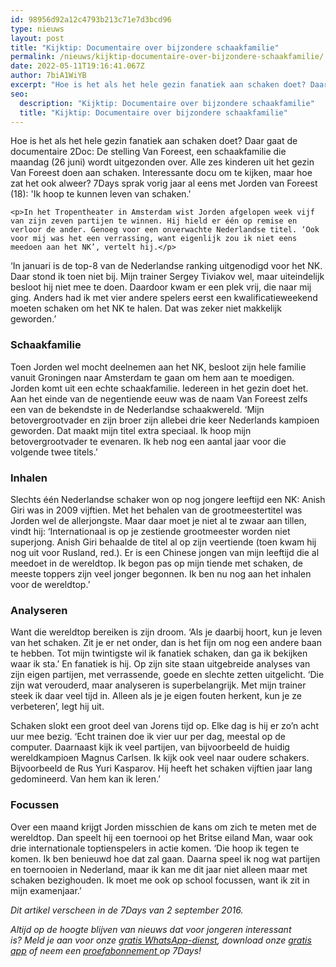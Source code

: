 ```yaml
---
id: 98956d92a12c4793b213c71e7d3bcd96
type: nieuws
layout: post
title: "Kijktip: Documentaire over bijzondere schaakfamilie"
permalink: /nieuws/kijktip-documentaire-over-bijzondere-schaakfamilie/
date: 2022-05-11T19:16:41.067Z
author: 7biA1WiYB
excerpt: "Hoe is het als het hele gezin fanatiek aan schaken doet? Daar gaat de documentaire 2Doc: De stelling Van Foreest, een schaakfamilie die maandag (26 juni) wordt uitgezonden over. Alle zes kinderen uit het gezin Van Foreest doen aan schaken. Interessante docu om te kijken, maar hoe zat het ook alweer? 7Days sprak vorig jaar al eens met Jorden van Foreest (18): 'Ik hoop te kunnen leven van schaken.'   "
seo:
  description: "Kijktip: Documentaire over bijzondere schaakfamilie"
  title: "Kijktip: Documentaire over bijzondere schaakfamilie"
---
```

Hoe is het als het hele gezin fanatiek aan schaken doet? Daar gaat de documentaire 2Doc: De stelling Van Foreest, een schaakfamilie die maandag (26 juni) wordt uitgezonden over. Alle zes kinderen uit het gezin Van Foreest doen aan schaken. Interessante docu om te kijken, maar hoe zat het ook alweer? 7Days sprak vorig jaar al eens met Jorden van Foreest (18): 'Ik hoop te kunnen leven van schaken.'   

    <p>In het Tropentheater in Amsterdam wist Jorden afgelopen week vijf van zijn zeven partijen te winnen. Hij hield er één op remise en verloor de ander. Genoeg voor een onverwachte Nederlandse titel. ‘Ook voor mij was het een verrassing, want eigenlijk zou ik niet eens meedoen aan het NK’, vertelt hij.</p>
<p>‘In januari is de top-8 van de Nederlandse ranking uitgenodigd voor het NK. Daar stond ik toen niet bij. Mijn trainer Sergey Tiviakov wel, maar uiteindelijk besloot hij niet mee te doen. Daardoor kwam er een plek vrij, die naar mij ging. Anders had ik met vier andere spelers eerst een kwalificatieweekend moeten schaken om het NK te halen. Dat was zeker niet makkelijk geworden.’</p>
<h3>Schaakfamilie</h3>
<p>Toen Jorden wel mocht deelnemen aan het NK, besloot zijn hele familie vanuit Groningen naar Amsterdam te gaan om hem aan te moedigen. Jorden komt uit een echte schaakfamilie. Iedereen in het gezin doet het. Aan het einde van de negentiende eeuw was de naam Van Foreest zelfs een van de bekendste in de Nederlandse schaakwereld. ‘Mijn betovergrootvader en zijn broer zijn allebei drie keer Nederlands kampioen geworden. Dat maakt mijn titel extra speciaal. Ik hoop mijn betovergrootvader te evenaren. Ik heb nog een aantal jaar voor die volgende twee titels.’</p>
<h3>Inhalen</h3>
<p>Slechts één Nederlandse schaker won op nog jongere leeftijd een NK: Anish Giri was in 2009 vijftien. Met het behalen van de grootmeestertitel was Jorden wel de allerjongste. Maar daar moet je niet al te zwaar aan tillen, vindt hij: ‘Internationaal is op je zestiende grootmeester worden niet superjong. Anish Giri behaalde de titel al op zijn veertiende (toen kwam hij nog uit voor Rusland, red.). Er is een Chinese jongen van mijn leeftijd die al meedoet in de wereldtop. Ik begon pas op mijn tiende met schaken, de meeste toppers zijn veel jonger begonnen. Ik ben nu nog aan het inhalen voor de wereldtop.’</p>
<h3>Analyseren</h3>
<p>Want die wereldtop bereiken is zijn droom. ‘Als je daarbij hoort, kun je leven van het schaken. Zit je er net onder, dan is het fijn om nog een andere baan te hebben. Tot mijn twintigste wil ik fanatiek schaken, dan ga ik bekijken waar ik sta.’ En fanatiek is hij. Op zijn site staan uitgebreide analyses van zijn eigen partijen, met verrassende, goede en slechte zetten uitgelicht. ‘Die zijn wat verouderd, maar analyseren is superbelangrijk. Met mijn trainer steek ik daar veel tijd in. Alleen als je je eigen fouten herkent, kun je ze verbeteren’, legt hij uit.</p>
<p>Schaken slokt een groot deel van Jorens tijd op. Elke dag is hij er zo’n acht uur mee bezig. ‘Echt trainen doe ik vier uur per dag, meestal op de computer. Daarnaast kijk ik veel partijen, van bijvoorbeeld de huidig wereldkampioen Magnus Carlsen. Ik kijk ook veel naar oudere schakers. Bijvoorbeeld de Rus Yuri Kasparov. Hij heeft het schaken vijftien jaar lang gedomineerd. Van hem kan ik leren.’</p>
<h3>Focussen</h3>
<p>Over een maand krijgt Jorden misschien de kans om zich te meten met de wereldtop. Dan speelt hij een toernooi op het Britse eiland Man, waar ook drie internationale toptienspelers in actie komen. ‘Die hoop ik tegen te komen. Ik ben benieuwd hoe dat zal gaan. Daarna speel ik nog wat partijen en toernooien in Nederland, maar ik kan me dit jaar niet alleen maar met schaken bezighouden. Ik moet me ook op school focussen, want ik zit in mijn examenjaar.’</p>
<p><em>Dit artikel verscheen in de 7Days van 2 september 2016. </em></p>
<p><em>Altijd op de hoogte blijven van nieuws dat voor jongeren interessant is? Meld je aan voor onze </em><a href="https://7dagen.netlify.app/whatsapp"><em>gratis WhatsApp-dienst</em></a><em>, download onze </em><a href="https://7dagen.netlify.app/app"><em>gratis app</em></a><em> of neem een </em><a href="https://abonneren.sevendays.nl/abonneren/abonnementen/ae/artikel"><em>proefabonnement </em></a><em>op 7Days!</em></p>  
